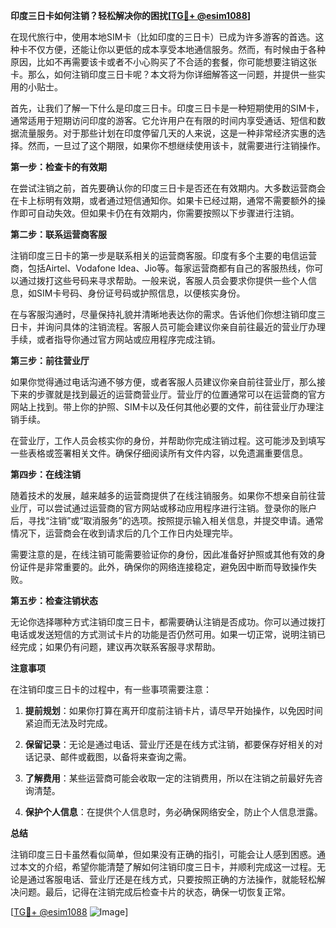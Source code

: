 **印度三日卡如何注销？轻松解决你的困扰[[TG💪+ @esim1088](https://t.me/s/esim1088)]**

在现代旅行中，使用本地SIM卡（比如印度的三日卡）已成为许多游客的首选。这种卡不仅方便，还能让你以更低的成本享受本地通信服务。然而，有时候由于各种原因，比如不再需要该卡或者不小心购买了不合适的套餐，你可能想要注销这张卡。那么，如何注销印度三日卡呢？本文将为你详细解答这一问题，并提供一些实用的小贴士。

首先，让我们了解一下什么是印度三日卡。印度三日卡是一种短期使用的SIM卡，通常适用于短期访问印度的游客。它允许用户在有限的时间内享受通话、短信和数据流量服务。对于那些计划在印度停留几天的人来说，这是一种非常经济实惠的选择。然而，一旦过了这个期限，如果你不想继续使用该卡，就需要进行注销操作。

**第一步：检查卡的有效期**

在尝试注销之前，首先要确认你的印度三日卡是否还在有效期内。大多数运营商会在卡上标明有效期，或者通过短信通知你。如果卡已经过期，通常不需要额外的操作即可自动失效。但如果卡仍在有效期内，你需要按照以下步骤进行注销。

**第二步：联系运营商客服**

注销印度三日卡的第一步是联系相关的运营商客服。印度有多个主要的电信运营商，包括Airtel、Vodafone Idea、Jio等。每家运营商都有自己的客服热线，你可以通过拨打这些号码来寻求帮助。一般来说，客服人员会要求你提供一些个人信息，如SIM卡号码、身份证号码或护照信息，以便核实身份。

在与客服沟通时，尽量保持礼貌并清晰地表达你的需求。告诉他们你想注销印度三日卡，并询问具体的注销流程。客服人员可能会建议你亲自前往最近的营业厅办理手续，或者指导你通过官方网站或应用程序完成注销。

**第三步：前往营业厅**

如果你觉得通过电话沟通不够方便，或者客服人员建议你亲自前往营业厅，那么接下来的步骤就是找到最近的运营商营业厅。营业厅的位置通常可以在运营商的官方网站上找到。带上你的护照、SIM卡以及任何其他必要的文件，前往营业厅办理注销手续。

在营业厅，工作人员会核实你的身份，并帮助你完成注销过程。这可能涉及到填写一些表格或签署相关文件。确保仔细阅读所有文件内容，以免遗漏重要信息。

**第四步：在线注销**

随着技术的发展，越来越多的运营商提供了在线注销服务。如果你不想亲自前往营业厅，可以尝试通过运营商的官方网站或移动应用程序进行注销。登录你的账户后，寻找“注销”或“取消服务”的选项。按照提示输入相关信息，并提交申请。通常情况下，运营商会在收到请求后的几个工作日内处理完毕。

需要注意的是，在线注销可能需要验证你的身份，因此准备好护照或其他有效的身份证件是非常重要的。此外，确保你的网络连接稳定，避免因中断而导致操作失败。

**第五步：检查注销状态**

无论你选择哪种方式注销印度三日卡，都需要确认注销是否成功。你可以通过拨打电话或发送短信的方式测试卡片的功能是否仍然可用。如果一切正常，说明注销已经完成；如果仍有问题，建议再次联系客服寻求帮助。

**注意事项**

在注销印度三日卡的过程中，有一些事项需要注意：

1. **提前规划**：如果你打算在离开印度前注销卡片，请尽早开始操作，以免因时间紧迫而无法及时完成。
   
2. **保留记录**：无论是通过电话、营业厅还是在线方式注销，都要保存好相关的对话记录、邮件或截图，以备将来查询之需。

3. **了解费用**：某些运营商可能会收取一定的注销费用，所以在注销之前最好先咨询清楚。

4. **保护个人信息**：在提供个人信息时，务必确保网络安全，防止个人信息泄露。

**总结**

注销印度三日卡虽然看似简单，但如果没有正确的指引，可能会让人感到困惑。通过本文的介绍，希望你能清楚了解如何注销印度三日卡，并顺利完成这一过程。无论是通过客服电话、营业厅还是在线方式，只要按照正确的方法操作，就能轻松解决问题。最后，记得在注销完成后检查卡片的状态，确保一切恢复正常。

[[TG💪+ @esim1088](https://t.me/s/esim1088) ![Image](https://i.postimg.cc/4NQfJmqS/Snipaste-2025-05-13-00-14-12.png)]